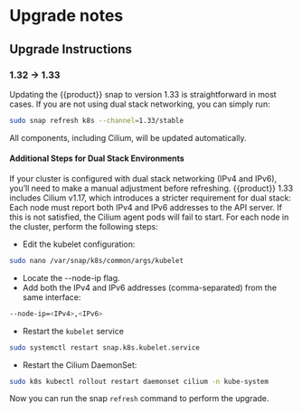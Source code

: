 # Upgrade notes

## Upgrade Instructions

### 1.32 -> 1.33

Updating the {{product}} snap to version 1.33 is straightforward in most cases. 
If you are not using dual stack networking, you can simply run:

```bash
sudo snap refresh k8s --channel=1.33/stable
```

All components, including Cilium, will be updated automatically.

#### Additional Steps for Dual Stack Environments

If your cluster is configured with dual stack networking (IPv4 and IPv6), 
you’ll need to make a manual adjustment before refreshing. {{product}} 1.33 
includes Cilium v1.17, which introduces a stricter requirement for dual stack: 
Each node must report both IPv4 and IPv6 addresses to the API server. 
If this is not satisfied, the Cilium agent pods will fail to start. 
For each node in the cluster, perform the following steps:

- Edit the kubelet configuration:

```bash
sudo nano /var/snap/k8s/common/args/kubelet
```

- Locate the --node-ip flag.
- Add both the IPv4 and IPv6 addresses (comma-separated) from the same 
interface:

```bash
--node-ip=<IPv4>,<IPv6>
```

- Restart the `kubelet` service

```bash
sudo systemctl restart snap.k8s.kubelet.service
```

- Restart the Cilium DaemonSet:

```bash
sudo k8s kubectl rollout restart daemonset cilium -n kube-system
```

Now you can run the snap `refresh` command to perform the upgrade.
